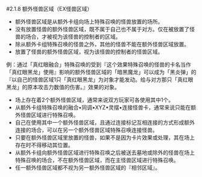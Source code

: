 #2.1.8       额外怪兽区域（EX怪兽区域）
* 额外怪兽区域是从额外卡组向场上特殊召唤的怪兽放置的场所。
* 没有放置怪兽的额外怪兽区域，既不属于自己也不属于对方。仅在被放置了怪兽的场合，才被视为该怪兽的控制者的区域。
* 除从额外卡组特殊召唤的怪兽之外，其他的怪兽不能在额外怪兽区域放置。
* 放置了怪兽的额外怪兽区域，视为该怪兽的控制者的怪兽区域。

例：通过「真红眼融合」特殊召唤的受到『这个效果特殊召唤的怪兽的卡名当作「真红眼黑龙」使用』影响的额外怪兽区域的「暗黑魔龙」可以成为「黑炎弹」的『以自己的怪兽区域1只「真红眼黑龙」为对象才能发动。给与对方那只「真红眼黑龙」的原本攻击力数值的伤害。』效果的对象。

* 场上存在着2个额外怪兽区域，通常来说双方玩家可各使用其中1个。
* 从额外卡组特殊召唤的融合•同调•XYZ•灵摆•连接怪兽卡，通常来说只能在额外怪兽区域进行特殊召唤。
* 自己在使用其中一个额外怪兽区域，且通过连接标记互相连接的方式形成额外连接的场合，可以在另一个额外怪兽区域特殊召唤连接怪兽。
* 只要在额外怪兽区域里放置的怪兽，如果不是因为卡片效果或处理，其在场上存在时不得移动其位置。
* 从额外卡组向额外怪兽区域进行特殊召唤之后被送去墓地或除外的怪兽在场上特殊召唤的场合，不在额外怪兽区域，而在主怪兽区域进行特殊召唤。
* 任一额外怪兽区域都不视为另一额外怪兽区域的『相邻区域』。